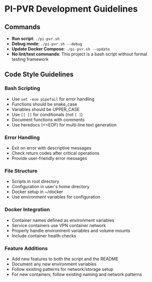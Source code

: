 # PI-PVR Development Guidelines

## Commands
- **Run script**: `./pi-pvr.sh`
- **Debug mode**: `./pi-pvr.sh --debug`
- **Update Docker Compose**: `./pi-pvr.sh --update`
- **No lint/test commands**: This project is a bash script without formal testing framework

## Code Style Guidelines

### Bash Scripting
- Use `set -euo pipefail` for error handling
- Functions should be snake_case
- Variables should be UPPER_CASE
- Use `[[ ]]` for conditionals (not `[ ]`)
- Document functions with comments
- Use heredocs (<<EOF) for multi-line text generation

### Error Handling
- Exit on error with descriptive messages
- Check return codes after critical operations
- Provide user-friendly error messages

### File Structure
- Scripts in root directory
- Configuration in user's home directory
- Docker setup in ~/docker
- Use environment variables for configuration

### Docker Integration
- Container names defined as environment variables
- Service containers use VPN container network
- Properly handle environment variables and volume mounts
- Include container health checks

### Feature Additions
- Add new features to both the script and the README
- Document any new environment variables
- Follow existing patterns for network/storage setup
- For new containers, follow existing naming and network patterns